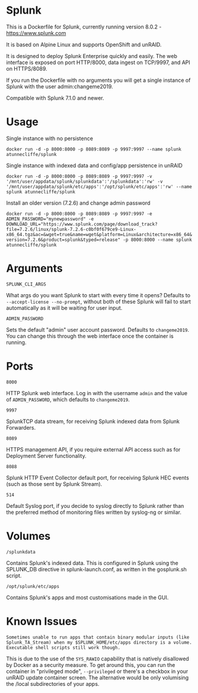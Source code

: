 # Splunk 
This is a Dockerfile for Splunk, currently running version 8.0.2 - https://www.splunk.com

It is based on Alpine Linux and supports OpenShift and unRAID.

It is designed to deploy Splunk Enterprise quickly and easily. The web interface is exposed on port HTTP/8000, data ingest on TCP/9997, and API on HTTPS/8089. 

If you run the Dockerfile with no arguments you will get a single instance of Splunk with the user admin:changeme2019. 

Compatible with Splunk 7.1.0 and newer. 

# Usage
Single instance with no persistence 

`docker run -d -p 8000:8000 -p 8089:8089 -p 9997:9997 --name splunk atunnecliffe/splunk`

Single instance with indexed data and config/app persistence in unRAID

`docker run -d -p 8000:8000 -p 8089:8089 -p 9997:9997 -v '/mnt/user/appdata/splunk/splunkdata':'/splunkdata':'rw' -v '/mnt/user/appdata/splunk/etc/apps':'/opt/splunk/etc/apps':'rw' --name splunk atunnecliffe/splunk`

Install an older version (7.2.6) and change admin password

`docker run -d -p 8000:8000 -p 8089:8089 -p 9997:9997 -e ADMIN_PASSWORD="mynewpassword" -e DOWNLOAD_URL="https://www.splunk.com/page/download_track?file=7.2.6/linux/splunk-7.2.6-c0bf0f679ce9-Linux-x86_64.tgz&ac=&wget=true&name=wget&platform=Linux&architecture=x86_64&version=7.2.6&product=splunk&typed=release" -p 8000:8000 --name splunk atunnecliffe/splunk`

# Arguments

`SPLUNK_CLI_ARGS` 

What args do you want Splunk to start with every time it opens? Defaults to `--accept-license --no-prompt`, without both of these Splunk will fail to start automatically as it will be waiting for user input. 

`ADMIN_PASSWORD` 

Sets the default "admin" user account password. Defaults to `changeme2019`. You can change this through the web interface once the container is running. 

# Ports

`8000`

HTTP Splunk web interface. Log in with the username `admin` and the value of `ADMIN_PASSWORD`, which defaults to `changeme2019`. 

`9997`

SplunkTCP data stream, for receiving Splunk indexed data from Splunk Forwarders.

`8089`

HTTPS management API, if you require external API access such as for Deployment Server functionality. 

`8088`

Splunk HTTP Event Collector default port, for receiving Splunk HEC events (such as those sent by Splunk Stream).

`514`

Default Syslog port, if you decide to syslog directly to Splunk rather than the preferred method of monitoring files written by syslog-ng or similar. 

# Volumes

`/splunkdata`

Contains Splunk's indexed data. This is configured in Splunk using the SPLUNK_DB directive in splunk-launch.conf, as written in the gosplunk.sh script.

`/opt/splunk/etc/apps`

Contains Splunk's apps and most customisations made in the GUI.  

# Known Issues

`Sometimes unable to run apps that contain binary modular inputs (like Splunk_TA_Stream) when my $SPLUNK_HOME/etc/apps directory is a volume. Executable shell scripts still work though.`

This is due to the use of the `SYS_RAWIO` capability that is natively disallowed by Docker as a security measure. To get around this, you can run the container in "privileged mode", `--privileged` or there's a checkbox in your unRAID update container screen. The alternative would be only volumising the /local subdirectories of your apps.
